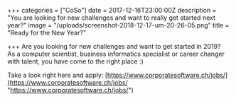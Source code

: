 +++
categories = ["CoSo"]
date = 2017-12-16T23:00:00Z
description = "You are looking for new challenges and want to really get started next year?"
image = "/uploads/screenshot-2018-12-17-um-20-26-05.png"
title = "Ready for the New Year?"

+++
Are you looking for new challenges and want to get started in 2019?   
As a computer scientist, business informatics specialist or career changer with talent, you have come to the right place :)   
  
Take a look right here and apply: [https://www.corporatesoftware.ch/jobs/](https://www.corporatesoftware.ch/jobs/ "https://www.corporatesoftware.ch/jobs/")